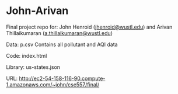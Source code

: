 # John-Arivan
Final project repo for: John Henroid	(jhenroid@wustl.edu) and Arivan Thillaikumaran	(a.thillaikumaran@wustl.edu)

Data: p.csv
Contains all pollutant and AQI data

Code:
index.html

Library:
us-states.json

URL:
http://ec2-54-158-116-90.compute-1.amazonaws.com/~john/cse557/final/
